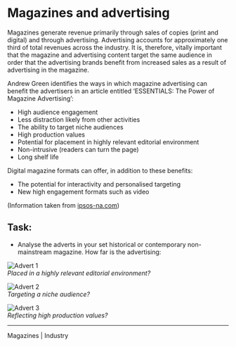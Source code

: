 # Magazines and advertising

Magazines generate revenue primarily through sales of copies (print and digital) and through advertising. Advertising accounts for approximately one third of total revenues across the industry. It is, therefore, vitally important that the magazine and advertising content target the same audience in order that the advertising brands benefit from increased sales as a result of advertising in the magazine.

Andrew Green identifies the ways in which magazine advertising can benefit the advertisers in an article entitled ‘ESSENTIALS: The Power of Magazine Advertising’:

- High audience engagement
- Less distraction likely from other activities
- The ability to target niche audiences
- High production values
- Potential for placement in highly relevant editorial environment
- Non-intrusive (readers can turn the page)
- Long shelf life

Digital magazine formats can offer, in addition to these benefits:

- The potential for interactivity and personalised targeting
- New high engagement formats such as video

(Information taken from [ipsos-na.com](https://ipsos-na.com))

## Task:

- Analyse the adverts in your set historical or contemporary non-mainstream magazine. How far is the advertising:

![Advert 1](image1.png)  
*Placed in a highly relevant editorial environment?*

![Advert 2](image2.png)  
*Targeting a niche audience?*

![Advert 3](image3.png)  
*Reflecting high production values?*

---

Magazines | Industry
